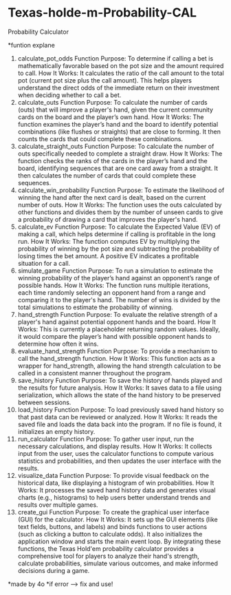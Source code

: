 # Texas-holde-m-Probability-CAL
Probability Calculator


*funtion explane 
1. calculate_pot_odds Function
Purpose: To determine if calling a bet is mathematically favorable based on the pot size and the amount required to call.
How It Works: It calculates the ratio of the call amount to the total pot (current pot size plus the call amount). This helps players understand the direct odds of the immediate return on their investment when deciding whether to call a bet.
2. calculate_outs Function
Purpose: To calculate the number of cards (outs) that will improve a player's hand, given the current community cards on the board and the player’s own hand.
How It Works: The function examines the player’s hand and the board to identify potential combinations (like flushes or straights) that are close to forming. It then counts the cards that could complete these combinations.
3. calculate_straight_outs Function
Purpose: To calculate the number of outs specifically needed to complete a straight draw.
How It Works: The function checks the ranks of the cards in the player’s hand and the board, identifying sequences that are one card away from a straight. It then calculates the number of cards that could complete these sequences.
4. calculate_win_probability Function
Purpose: To estimate the likelihood of winning the hand after the next card is dealt, based on the current number of outs.
How It Works: The function uses the outs calculated by other functions and divides them by the number of unseen cards to give a probability of drawing a card that improves the player's hand.
5. calculate_ev Function
Purpose: To calculate the Expected Value (EV) of making a call, which helps determine if calling is profitable in the long run.
How It Works: The function computes EV by multiplying the probability of winning by the pot size and subtracting the probability of losing times the bet amount. A positive EV indicates a profitable situation for a call.
6. simulate_game Function
Purpose: To run a simulation to estimate the winning probability of the player’s hand against an opponent’s range of possible hands.
How It Works: The function runs multiple iterations, each time randomly selecting an opponent hand from a range and comparing it to the player's hand. The number of wins is divided by the total simulations to estimate the probability of winning.
7. hand_strength Function
Purpose: To evaluate the relative strength of a player's hand against potential opponent hands and the board.
How It Works: This is currently a placeholder returning random values. Ideally, it would compare the player’s hand with possible opponent hands to determine how often it wins.
8. evaluate_hand_strength Function
Purpose: To provide a mechanism to call the hand_strength function.
How It Works: This function acts as a wrapper for hand_strength, allowing the hand strength calculation to be called in a consistent manner throughout the program.
9. save_history Function
Purpose: To save the history of hands played and the results for future analysis.
How It Works: It saves data to a file using serialization, which allows the state of the hand history to be preserved between sessions.
10. load_history Function
Purpose: To load previously saved hand history so that past data can be reviewed or analyzed.
How It Works: It reads the saved file and loads the data back into the program. If no file is found, it initializes an empty history.
11. run_calculator Function
Purpose: To gather user input, run the necessary calculations, and display results.
How It Works: It collects input from the user, uses the calculator functions to compute various statistics and probabilities, and then updates the user interface with the results.
12. visualize_data Function
Purpose: To provide visual feedback on the historical data, like displaying a histogram of win probabilities.
How It Works: It processes the saved hand history data and generates visual charts (e.g., histograms) to help users better understand trends and results over multiple games.
13. create_gui Function
Purpose: To create the graphical user interface (GUI) for the calculator.
How It Works: It sets up the GUI elements (like text fields, buttons, and labels) and binds functions to user actions (such as clicking a button to calculate odds). It also initializes the application window and starts the main event loop.
By integrating these functions, the Texas Hold'em probability calculator provides a comprehensive tool for players to analyze their hand's strength, calculate probabilities, simulate various outcomes, and make informed decisions during a game.

*made by 4o
*if error --> fix and use!
